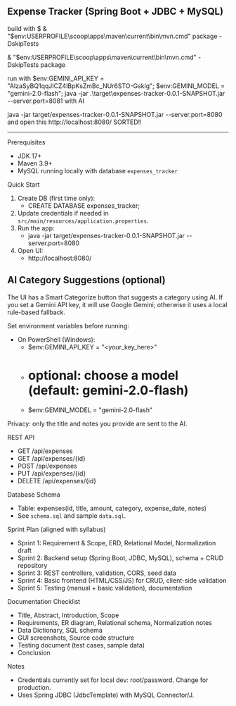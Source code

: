 Expense Tracker (Spring Boot + JDBC + MySQL)
-----------------------------------------------------------------------
build with 
$ & "$env:USERPROFILE\scoop\apps\maven\current\bin\mvn.cmd" package -DskipTests

& "$env:USERPROFILE\scoop\apps\maven\current\bin\mvn.cmd" -DskipTests package


 run with 
$env:GEMINI_API_KEY = "AIzaSyBQ1qqJICZ4lBpKsZmBc_NUr6STO-Gsklg"; $env:GEMINI_MODEL = "gemini-2.0-flash"; java -jar .\target\expenses-tracker-0.0.1-SNAPSHOT.jar --server.port=8081
with AI 

 java -jar target/expenses-tracker-0.0.1-SNAPSHOT.jar --server.port=8080
 and open this http://localhost:8080/
 SORTED!!

 
 -----------------------------------------------------------------------
Prerequisites
- JDK 17+
- Maven 3.9+
- MySQL running locally with database `expenses_tracker`

Quick Start
1. Create DB (first time only):
   - CREATE DATABASE expenses_tracker;
2. Update credentials if needed in `src/main/resources/application.properties`.
3. Run the app:
   - java -jar target/expenses-tracker-0.0.1-SNAPSHOT.jar --server.port=8080
4. Open UI:
   - http://localhost:8080/

AI Category Suggestions (optional)
----------------------------------
The UI has a Smart Categorize button that suggests a category using AI.
If you set a Gemini API key, it will use Google Gemini; otherwise it uses a local rule-based fallback.

Set environment variables before running:
- On PowerShell (Windows):
  - $env:GEMINI_API_KEY = "<your_key_here>"
  - # optional: choose a model (default: gemini-2.0-flash)
  - $env:GEMINI_MODEL = "gemini-2.0-flash"

Privacy: only the title and notes you provide are sent to the AI.

REST API
- GET /api/expenses
- GET /api/expenses/{id}
- POST /api/expenses
- PUT /api/expenses/{id}
- DELETE /api/expenses/{id}

Database Schema
- Table: expenses(id, title, amount, category, expense_date, notes)
- See `schema.sql` and sample `data.sql`.

Sprint Plan (aligned with syllabus)
- Sprint 1: Requirement & Scope, ERD, Relational Model, Normalization draft
- Sprint 2: Backend setup (Spring Boot, JDBC, MySQL), schema + CRUD repository
- Sprint 3: REST controllers, validation, CORS, seed data
- Sprint 4: Basic frontend (HTML/CSS/JS) for CRUD, client-side validation
- Sprint 5: Testing (manual + basic validation), documentation

Documentation Checklist
- Title, Abstract, Introduction, Scope
- Requirements, ER diagram, Relational schema, Normalization notes
- Data Dictionary, SQL schema
- GUI screenshots, Source code structure
- Testing document (test cases, sample data)
- Conclusion

Notes
- Credentials currently set for local dev: root/password. Change for production.
- Uses Spring JDBC (JdbcTemplate) with MySQL Connector/J.


